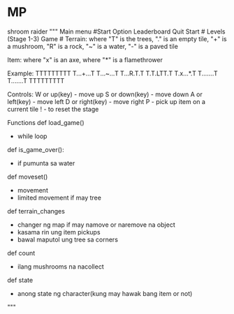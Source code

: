 # MP
shroom raider
"""
Main menu #Start Option Leaderboard Quit
Start # Levels (Stage 1-3)
Game #
Terrain:
where "T" is the trees, 
"." is an empty tile, 
"+" is a mushroom, 
"R" is a rock, 
"~" is a water,
"-" is a paved tile

Item:
where "x" is an axe,
where "*" is a flamethrower

Example:
TTTTTTTTT
T...+...T
T...~...T
T...R.T.T
T.T.LTT.T
T.x...*.T
T.......T
T.......T
TTTTTTTTT

Controls:
W or up(key) - move up
S or down(key) - move down
A or left(key) - move left
D or right(key) - move right
P - pick up item on a current tile
! - to reset the stage

Functions
def load_game()
- while loop

def is_game_over():
- if pumunta sa water

def moveset()
- movement
- limited movement if may tree

def terrain_changes
- changer ng map if may namove or naremove na object
- kasama rin ung item pickups
- bawal maputol ung tree sa corners

def count
- ilang mushrooms na nacollect

def state
- anong state ng character(kung may hawak bang item or not)




"""
